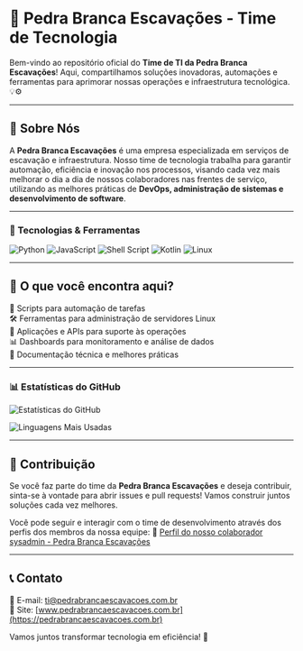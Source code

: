 # 🚜 Pedra Branca Escavações - Time de Tecnologia

Bem-vindo ao repositório oficial do **Time de TI da Pedra Branca Escavações**! Aqui, compartilhamos soluções inovadoras, automações e ferramentas para aprimorar nossas operações e infraestrutura tecnológica. 💡⚙️

---

## 📌 Sobre Nós
A **Pedra Branca Escavações** é uma empresa especializada em serviços de escavação e infraestrutura. Nosso time de tecnologia trabalha para garantir automação, eficiência e inovação nos processos, visando cada vez mais melhorar o dia a dia de nossos colaboradores nas frentes de serviço, utilizando as melhores práticas de **DevOps, administração de sistemas e desenvolvimento de software**.

---

### 🚀 Tecnologias & Ferramentas

![Python](https://img.shields.io/badge/Python-3776AB?style=for-the-badge&logo=python&logoColor=white)
![JavaScript](https://img.shields.io/badge/JavaScript-F7DF1E?style=for-the-badge&logo=javascript&logoColor=black)
![Shell Script](https://img.shields.io/badge/Shell_Script-121011?style=for-the-badge&logo=gnu-bash&logoColor=white)
![Kotlin](https://img.shields.io/badge/Kotlin-0095D5?style=for-the-badge&logo=kotlin&logoColor=white)
![Linux](https://img.shields.io/badge/Linux-FCC624?style=for-the-badge&logo=linux&logoColor=black)

---

## 📂 O que você encontra aqui?

🚀 Scripts para automação de tarefas  
🛠 Ferramentas para administração de servidores Linux  
📲 Aplicações e APIs para suporte às operações  
📊 Dashboards para monitoramento e análise de dados  
🔧 Documentação técnica e melhores práticas  

---


### 📊 Estatísticas do GitHub
![Estatísticas do GitHub](https://github-readme-stats.vercel.app/api?username=Alletog&show_icons=true&theme=dark)

![Linguagens Mais Usadas](https://github-readme-stats.vercel.app/api/top-langs/?username=Alletog&layout=compact&theme=dark)

---

## 🤝 Contribuição
Se você faz parte do time da **Pedra Branca Escavações** e deseja contribuir, sinta-se à vontade para abrir issues e pull requests! Vamos construir juntos soluções cada vez melhores. 

Você pode seguir e interagir com o time de desenvolvimento através dos perfis dos membros da nossa equipe:
🔗 [Perfil do nosso colaborador sysadmin - Pedra Branca Escavações](https://github.com/Alletog/)

---

## 📞 Contato
📧 E-mail: [ti@pedrabrancaescavacoes.com.br](mailto:ti@pedrabrancaescavacoes.com.br)  
🔗 Site: [www.pedrabrancaescavacoes.com.br](https://pedrabrancaescavacoes.com.br)  
 

Vamos juntos transformar tecnologia em eficiência! 🚀
